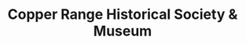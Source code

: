 ---
layout: repo
title: "Copper Range Historical Society & Museum"
id: 4364
permalink: repos/4364/
---